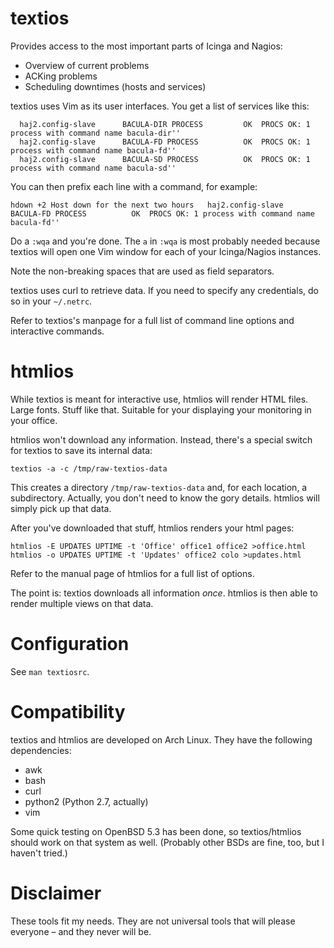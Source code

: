 textios
=======

Provides access to the most important parts of Icinga and Nagios:

 - Overview of current problems
 - ACKing problems
 - Scheduling downtimes (hosts and services)

textios uses Vim as its user interfaces. You get a list of services like
this:

	  haj2.config-slave      BACULA-DIR PROCESS         OK  PROCS OK: 1 process with command name bacula-dir''  
	  haj2.config-slave      BACULA-FD PROCESS          OK  PROCS OK: 1 process with command name bacula-fd''   
	  haj2.config-slave      BACULA-SD PROCESS          OK  PROCS OK: 1 process with command name bacula-sd''   

You can then prefix each line with a command, for example:

	hdown +2 Host down for the next two hours   haj2.config-slave      BACULA-FD PROCESS          OK  PROCS OK: 1 process with command name bacula-fd''   

Do a `:wqa` and you're done. The `a` in `:wqa` is most probably needed
because textios will open one Vim window for each of your Icinga/Nagios
instances.

Note the non-breaking spaces that are used as field separators.

textios uses curl to retrieve data. If you need to specify any
credentials, do so in your `~/.netrc`.

Refer to textios's manpage for a full list of command line options and
interactive commands.


htmlios
=======

While textios is meant for interactive use, htmlios will render HTML
files. Large fonts. Stuff like that. Suitable for your displaying your
monitoring in your office.

htmlios won't download any information. Instead, there's a special
switch for textios to save its internal data:

	textios -a -c /tmp/raw-textios-data

This creates a directory `/tmp/raw-textios-data` and, for each location,
a subdirectory. Actually, you don't need to know the gory details.
htmlios will simply pick up that data.

After you've downloaded that stuff, htmlios renders your html pages:

	htmlios -E UPDATES UPTIME -t 'Office' office1 office2 >office.html
	htmlios -o UPDATES UPTIME -t 'Updates' office2 colo >updates.html

Refer to the manual page of htmlios for a full list of options.

The point is: textios downloads all information *once*. htmlios is then
able to render multiple views on that data.


Configuration
=============

See `man textiosrc`.


Compatibility
=============

textios and htmlios are developed on Arch Linux. They have the following
dependencies:

 - awk
 - bash
 - curl
 - python2 (Python 2.7, actually)
 - vim

Some quick testing on OpenBSD 5.3 has been done, so textios/htmlios
should work on that system as well. (Probably other BSDs are fine, too,
but I haven't tried.)


Disclaimer
==========

These tools fit my needs. They are not universal tools that will please
everyone – and they never will be.
